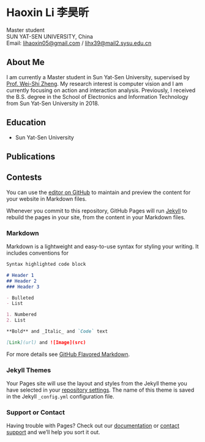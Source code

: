 # Haoxin Li 李昊昕
Master student  
SUN YAT-SEN UNIVERSITY, China  
Email: lihaoxin05@gmail.com / lihx39@mail2.sysu.edu.cn

## About Me
I am currently a Master student in Sun Yat-Sen University, supervised by [Prof. Wei-Shi Zheng](http://www.isee-ai.cn/~zhwshi/). My research interest is computer vision and I am currently focusing on action and interaction analysis. Previously, I received the B.S. degree in the School of Electronics and Information Technology from Sun Yat-Sen University in 2018.

## Education
- Sun Yat-Sen University

## Publications
## Contests
You can use the [editor on GitHub](https://github.com/lihaoxin05/lihaoxin05.github.io/edit/master/index.md) to maintain and preview the content for your website in Markdown files.

Whenever you commit to this repository, GitHub Pages will run [Jekyll](https://jekyllrb.com/) to rebuild the pages in your site, from the content in your Markdown files.

### Markdown

Markdown is a lightweight and easy-to-use syntax for styling your writing. It includes conventions for

```markdown
Syntax highlighted code block

# Header 1
## Header 2
### Header 3

- Bulleted
- List

1. Numbered
2. List

**Bold** and _Italic_ and `Code` text

[Link](url) and ![Image](src)
```

For more details see [GitHub Flavored Markdown](https://guides.github.com/features/mastering-markdown/).

### Jekyll Themes

Your Pages site will use the layout and styles from the Jekyll theme you have selected in your [repository settings](https://github.com/lihaoxin05/lihaoxin05.github.io/settings). The name of this theme is saved in the Jekyll `_config.yml` configuration file.

### Support or Contact

Having trouble with Pages? Check out our [documentation](https://help.github.com/categories/github-pages-basics/) or [contact support](https://github.com/contact) and we’ll help you sort it out.
